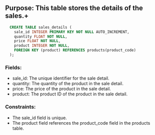 ## Purpose: This table stores the details of the sales.+

```SQL
  CREATE TABLE sales_details (
    sale_id INTEGER PRIMARY KEY NOT NULL AUTO_INCREMENT,
    quantity FLOAT NOT NULL,
    price FLOAT NOT NULL,
    product INTEGER NOT NULL,
    FOREIGN KEY (product) REFERENCES products(product_code)
  );
```

### Fields:

* sale_id: The unique identifier for the sale detail.
* quantity: The quantity of the product in the sale detail.
* price: The price of the product in the sale detail.
* product: The product ID of the product in the sale detail.

### Constraints:

* The sale_id field is unique.
* The product field references the product_code field in the products table.
